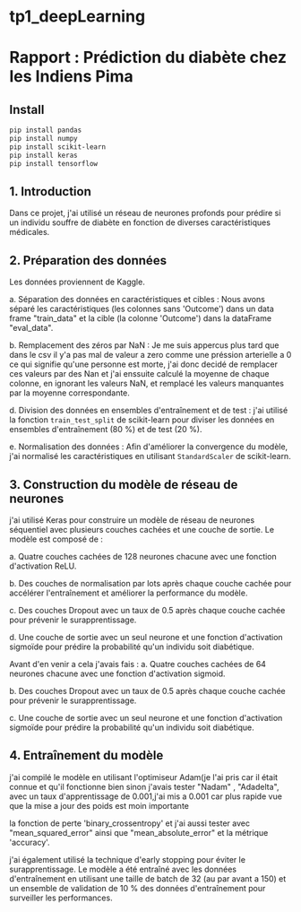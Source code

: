 # tp1_deepLearning
# Rapport : Prédiction du diabète chez les Indiens Pima

## Install

```bash
pip install pandas
pip install numpy
pip install scikit-learn
pip install keras
pip install tensorflow
```
## 1. Introduction
Dans ce projet, j'ai utilisé un réseau de neurones profonds pour prédire si un individu souffre de diabète en fonction de diverses caractéristiques médicales. 

## 2. Préparation des données
Les données proviennent de Kaggle. 

   a. Séparation des données en caractéristiques et cibles :
      Nous avons séparé les caractéristiques (les colonnes sans 'Outcome') dans un data frame "train_data" et la cible (la colonne 'Outcome') dans la dataFrame "eval_data".

   b. Remplacement des zéros par NaN :
      Je me suis appercus plus tard que dans le csv il y'a pas mal de valeur a zero comme une préssion arterielle a 0 ce qui signifie qu'une personne est morte, j'ai donc decidé de remplacer ces valeurs par des Nan et j'ai enssuite calculé la moyenne de chaque colonne, en ignorant les valeurs NaN, et remplacé les valeurs manquantes par la moyenne correspondante.


   d. Division des données en ensembles d'entraînement et de test :
      j'ai utilisé la fonction `train_test_split` de scikit-learn pour diviser les données en ensembles d'entraînement (80 %) et de test (20 %).

   e. Normalisation des données :
      Afin d'améliorer la convergence du modèle, j'ai normalisé les caractéristiques en utilisant `StandardScaler` de scikit-learn.

## 3. Construction du modèle de réseau de neurones
j'ai utilisé Keras pour construire un modèle de réseau de neurones séquentiel avec plusieurs couches cachées et une couche de sortie. Le modèle est composé de :

   a. Quatre couches cachées de 128 neurones chacune avec une fonction d'activation ReLU.
   
   b. Des couches de normalisation par lots après chaque couche cachée pour accélérer l'entraînement et améliorer la performance du modèle.
   
   c. Des couches Dropout avec un taux de 0.5 après chaque couche cachée pour prévenir le surapprentissage.
   
   d. Une couche de sortie avec un seul neurone et une fonction d'activation sigmoïde pour prédire la probabilité qu'un individu soit diabétique.
   
Avant d'en venir a cela j'avais fais : 
  a. Quatre couches cachées de 64 neurones chacune avec une fonction d'activation sigmoid.
  
  b. Des couches Dropout avec un taux de 0.5 après chaque couche cachée pour prévenir le surapprentissage.
  
  c. Une couche de sortie avec un seul neurone et une fonction d'activation sigmoïde pour prédire la probabilité qu'un individu soit diabétique.
  
## 4. Entraînement du modèle
j'ai compilé le modèle en utilisant l'optimiseur Adam(je l'ai pris car il était connue et qu'il fonctionne bien sinon j'avais tester "Nadam"
, "Adadelta",   avec un taux d'apprentissage de 0.001,j'ai mis a 0.001 car plus rapide vue que la mise a jour des poids est moin importante

la fonction de perte 'binary_crossentropy' et j'ai aussi tester avec "mean_squared_error" ainsi que "mean_absolute_error" et la métrique 'accuracy'. 

j'ai également utilisé la technique d'early stopping pour éviter le surapprentissage. Le modèle a été entraîné avec les données d'entraînement en utilisant une taille de batch de 32 (au par avant a 150)  et un ensemble de validation de 10 % des données d'entraînement pour surveiller les performances.
